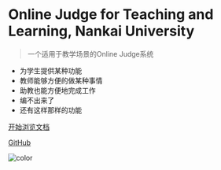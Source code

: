 # Online Judge for Teaching and Learning, Nankai University

> 一个适用于教学场景的Online Judge系统

- 为学生提供某种功能
- 教师能够方便的做某种事情
- 助教也能方便地完成工作
- 编不出来了
- 还有这样那样的功能


[开始浏览文档](introduction)
<!-- [Demo Sandbox](https://codesandbox.io/s/xv36w4695o) -->
[GitHub](https://github.com/nestdream/bugfree)

![color](#f0f0f0)
